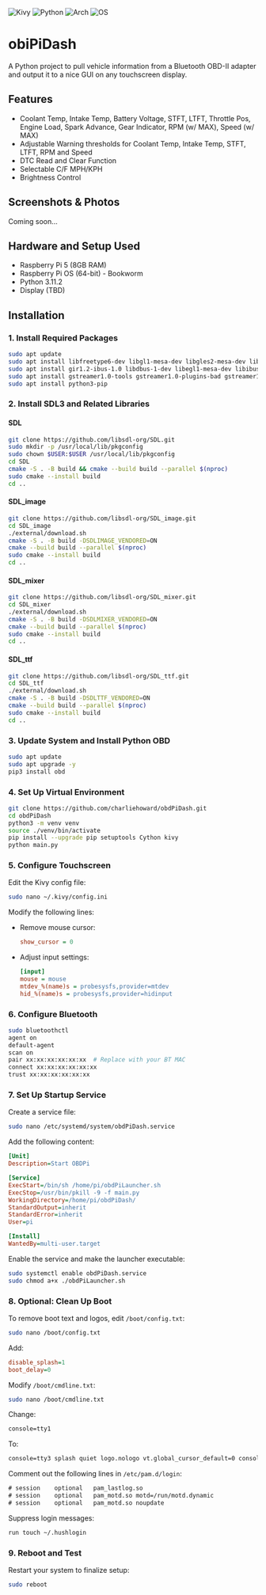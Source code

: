 ![Kivy](https://img.shields.io/badge/Built%20in-Kivy-purple) ![Python](https://img.shields.io/badge/Powered%20by-Python-yellow) ![Arch](https://img.shields.io/badge/Arch-ARM64-blue) ![OS](https://img.shields.io/badge/OS-Raspbian-red)

# obiPiDash
A Python project to pull vehicle information from a Bluetooth OBD-II adapter and output it to a nice GUI on any touchscreen display.

## Features
- Coolant Temp, Intake Temp, Battery Voltage, STFT, LTFT, Throttle Pos, Engine Load, Spark Advance, Gear Indicator, RPM (w/ MAX), Speed (w/ MAX)
- Adjustable Warning thresholds for Coolant Temp, Intake Temp, STFT, LTFT, RPM and Speed
- DTC Read and Clear Function
- Selectable C/F MPH/KPH
- Brightness Control

## Screenshots & Photos
Coming soon...

## Hardware and Setup Used
- Raspberry Pi 5 (8GB RAM)
- Raspberry Pi OS (64-bit) - Bookworm
- Python 3.11.2
- Display (TBD)

## Installation

### 1. Install Required Packages
```bash
sudo apt update
sudo apt install libfreetype6-dev libgl1-mesa-dev libgles2-mesa-dev libdrm-dev libgbm-dev libudev-dev libasound2-dev liblzma-dev libjpeg-dev libtiff-dev libwebp-dev git build-essential -y
sudo apt install gir1.2-ibus-1.0 libdbus-1-dev libegl1-mesa-dev libibus-1.0-5 libibus-1.0-dev libice-dev libsm-dev libsndio-dev libwayland-bin libwayland-dev libxi-dev libxinerama-dev libxkbcommon-dev libxrandr-dev libxss-dev libxt-dev libxv-dev x11proto-randr-dev x11proto-scrnsaver-dev x11proto-video-dev x11proto-xinerama-dev -y
sudo apt install gstreamer1.0-tools gstreamer1.0-plugins-bad gstreamer1.0-plugins-base gstreamer1.0-plugins-good gstreamer1.0-plugins-ugly gstreamer1.0-vaapi pkg-config python3-setuptools libgstreamer1.0-dev libmtdev-dev xclip xsel libjpeg-dev -y
sudo apt install python3-pip
```

### 2. Install SDL3 and Related Libraries
#### SDL
```bash
git clone https://github.com/libsdl-org/SDL.git
sudo mkdir -p /usr/local/lib/pkgconfig
sudo chown $USER:$USER /usr/local/lib/pkgconfig
cd SDL
cmake -S . -B build && cmake --build build --parallel $(nproc)
sudo cmake --install build
cd ..
```

#### SDL_image
```bash
git clone https://github.com/libsdl-org/SDL_image.git
cd SDL_image
./external/download.sh
cmake -S . -B build -DSDLIMAGE_VENDORED=ON
cmake --build build --parallel $(nproc)
sudo cmake --install build
cd ..
```

#### SDL_mixer
```bash
git clone https://github.com/libsdl-org/SDL_mixer.git
cd SDL_mixer
./external/download.sh
cmake -S . -B build -DSDLMIXER_VENDORED=ON
cmake --build build --parallel $(nproc)
sudo cmake --install build
cd ..
```

#### SDL_ttf
```bash
git clone https://github.com/libsdl-org/SDL_ttf.git
cd SDL_ttf
./external/download.sh
cmake -S . -B build -DSDLTTF_VENDORED=ON
cmake --build build --parallel $(nproc)
sudo cmake --install build
cd ..
```

### 3. Update System and Install Python OBD
```bash
sudo apt update
sudo apt upgrade -y
pip3 install obd
```

### 4. Set Up Virtual Environment
```bash
git clone https://github.com/charliehoward/obdPiDash.git
cd obdPiDash
python3 -m venv venv
source ./venv/bin/activate
pip install --upgrade pip setuptools Cython kivy
python main.py
```

### 5. Configure Touchscreen
Edit the Kivy config file:
```bash
sudo nano ~/.kivy/config.ini
```
Modify the following lines:
- Remove mouse cursor:
  ```ini
  show_cursor = 0
  ```
- Adjust input settings:
  ```ini
  [input]
  mouse = mouse
  mtdev_%(name)s = probesysfs,provider=mtdev
  hid_%(name)s = probesysfs,provider=hidinput
  ```

### 6. Configure Bluetooth
```bash
sudo bluetoothctl
agent on
default-agent
scan on
pair xx:xx:xx:xx:xx:xx  # Replace with your BT MAC
connect xx:xx:xx:xx:xx:xx
trust xx:xx:xx:xx:xx:xx
```

### 7. Set Up Startup Service
Create a service file:
```bash
sudo nano /etc/systemd/system/obdPiDash.service
```
Add the following content:
```ini
[Unit]
Description=Start OBDPi

[Service]
ExecStart=/bin/sh /home/pi/obdPiLauncher.sh
ExecStop=/usr/bin/pkill -9 -f main.py
WorkingDirectory=/home/pi/obdPiDash/
StandardOutput=inherit
StandardError=inherit
User=pi

[Install]
WantedBy=multi-user.target
```
Enable the service and make the launcher executable:
```bash
sudo systemctl enable obdPiDash.service
sudo chmod a+x ./obdPiLauncher.sh
```

### 8. Optional: Clean Up Boot
To remove boot text and logos, edit `/boot/config.txt`:
```bash
sudo nano /boot/config.txt
```
Add:
```ini
disable_splash=1
boot_delay=0
```
Modify `/boot/cmdline.txt`:
```bash
sudo nano /boot/cmdline.txt
```
Change:
```txt
console=tty1
```
To:
```txt
console=tty3 splash quiet logo.nologo vt.global_cursor_default=0 consoleblank=0
```
Comment out the following lines in `/etc/pam.d/login`:
```txt
# session    optional   pam_lastlog.so
# session    optional   pam_motd.so motd=/run/motd.dynamic
# session    optional   pam_motd.so noupdate
```
Suppress login messages:
```bash
run touch ~/.hushlogin
```

### 9. Reboot and Test
Restart your system to finalize setup:
```bash
sudo reboot
